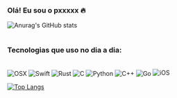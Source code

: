 ### Olá! Eu sou o pxxxxx 🔥

![Anurag's GitHub stats](https://github-readme-stats.vercel.app/api?username=MachineCase&show_icons=true&theme=tokyonight)

#

### Tecnologias que uso no dia a dia:
<div stile="display: inline_block"><br/>
  <img align="center" alt="OSX" src="https://img.shields.io/badge/mac%20os-000000?style=for-the-badge&logo=apple&logoColor=white" />
   <img align="center" alt="Swift" src="https://img.shields.io/badge/Swift-FA7343?style=for-the-badge&logo=swift&logoColor=white" />
   <img align="center" alt="Rust" src="https://img.shields.io/badge/Rust-000000?style=for-the-badge&logo=rust&logoColor=white" />
   <img align="center" alt="C" src="https://img.shields.io/badge/C-00599C?style=for-the-badge&logo=c&logoColor=white" />
   <img align="center" alt="Python" src="https://img.shields.io/badge/JavaScript-F7DF1E?style=for-the-badge&logo=javascript&logoColor=black" />
  <img align="center" alt="C++" src="https://img.shields.io/badge/C%2B%2B-00599C?style=for-the-badge&logo=c%2B%2B&logoColor=white" />
  <img align="center" alt="Go" src="https://img.shields.io/badge/Go-00ADD8?style=for-the-badge&logo=go&logoColor=white" />
  <img aling="center" alt="iOS" src="https://img.shields.io/badge/iOS-000000?style=for-the-badge&logo=ios&logoColor=white />


# 
[![Top Langs](https://github-readme-stats.vercel.app/api/top-langs/?username=MachineCase&layout=compact&theme=tokyonight)](https://github.com/anuraghazra/github-readme-stats)
